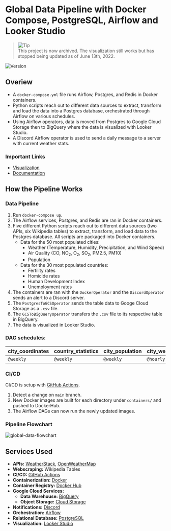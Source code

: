 # Global Data Pipeline with Docker Compose, PostgreSQL, Airflow and Looker Studio

> <picture>
>   <source media="(prefers-color-scheme: light)" srcset="https://storage.googleapis.com/website-storage-bucket/icons/danger.svg">
>   <img alt="Tip" src="https://storage.googleapis.com/website-storage-bucket/icons/danger.svg">
> </picture><br>
> This project is now archived. The visualization still works but has stopped being updated as of June 13th, 2022.

<div>
    <img alt="Version" src="https://img.shields.io/badge/Project Number-3-orange.svg?cacheSeconds=2592000" />
</div>

## Overiew

* A `docker-compose.yml` file runs Airflow, Postgres, and Redis in Docker containers.
* Python scripts reach out to different data sources to extract, transform and load the data into a Postgres database, orchestrated through Airflow on various schedules.
* Using Airflow operators, data is moved from Postgres to Google Cloud Storage then to BigQuery where the data is visualized with Looker Studio.
* A Discord Airflow operator is used to send a daily message to a server with current weather stats.


### Important Links
* [Visualization](https://lookerstudio.google.com/reporting/3710d6bb-25b2-4d64-b6e8-2889bc57c74b/page/p_cwvhb3pl4c)
* [Documentation](https://github.com/digitalghost-dev/global-data-pipeline/wiki/Global-Data-Pipeline-Documentation)

## How the Pipeline Works
### Data Pipeline
1. Run `docker-compose up`.
2. The Airflow services, Postgres, and Redis are ran in Docker containers.
3. Five different Python scripts reach out to different data sources (two APIs, six Wikipedia tables) to extract, transform, and load data to the Postgres database. All scripts are packaged into Docker containers.
    * Data for the 50 most populated cities:
        * Weather (Temperature, Humidity, Precipitation, and Wind Speed)
        * Air Quality (CO, NO<sub>2</sub>, O<sub>2</sub>, SO<sub>2</sub>, PM2.5, PM10)
        * Population
    * Data for the 30 most populated countries:
        * Fertility rates
        * Homicide rates
        * Human Development Index
        * Unemployment rates
4. The containers are ran with the `DockerOperator` and the `DiscordOperator` sends an alert to a Discord server.
5. The `PostgresToGCSOperator` sends the table data to Googe Cloud Storage as a `.csv` file.
6. The `GCSToBigQueryOperator` transfers the `.csv` file to its respective table in BigQuery.
7. The data is visualized in Looker Studio.

### DAG schedules:

| city_coordinates | country_statistics | city_population | city_weather | air_quality | discord_alert |
| ---------------- | ------------------ | --------------- | ------------ | ----------- | ------------- |
| `@weekly`        | `@weekly`          | `@weekly`       | `@hourly`    | `@hourly`   | `0 */4 * * *` |

### CI/CD
CI/CD is setup with [GitHub Actions](https://github.com/features/actions).
1. Detect a change on `main` branch.
2. New Docker images are built for each directory under `containers/` and pushed to DockerHub.
3. The Airflow DAGs can now run the newly updated images.

### Pipeline Flowchart
![global-data-flowchart](https://storage.googleapis.com/pipeline-flowcharts/global-data-pipeline-flowchart.png)

## Services Used

* **APIs:** [WeatherStack](https://weatherstack.com), [OpenWeatherMap](https://openweathermap.org)
* **Webscraping:** Wikipedia Tables
* **CI/CD:** [GitHub Actions](https://github.com/features/actions)
* **Containerization:** [Docker](https://www.docker.com/)
* **Container Registry:** [Docker Hub](https://hub.docker.com)
* **Google Cloud Services:**
    * **Data Warehouse:** [BigQuery](https://cloud.google.com/bigquery/)
    * **Object Storage:** [Cloud Storage](https://cloud.google.com/storage)
* **Notifications:** [Discord](https://support.discord.com/hc/en-us/articles/228383668-Intro-to-Webhooks)
* **Orchestration:** [Airflow](https://airflow.apache.org)
* **Relational Database:** [PostgreSQL](https://www.postgresql.org)
* **Visualization:** [Looker Studio](https://lookerstudio.google.com)
